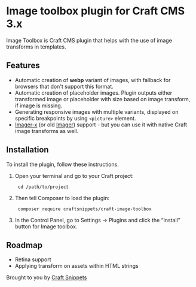 # Image toolbox plugin for Craft CMS 3.x

Image Toolbox is Craft CMS plugin that helps with the use of image transforms in templates.

## Features

* Automatic creation of **webp** variant of images, with fallback for browsers that don't support this format.
* Automatic creation of placeholder images. Plugin outputs either transformed image or placeholder with size based on image transform, if image is missing.
* Generating responsive images with multiple variants, displayed on specific breakpoints by using `<picture>` element.
* [Imager-x](https://plugins.craftcms.com/imager-x) (or old [Imager](https://plugins.craftcms.com/imager)) support - but you can use it with native Craft image transforms as well.

## Installation

To install the plugin, follow these instructions.

1. Open your terminal and go to your Craft project:

        cd /path/to/project

2. Then tell Composer to load the plugin:

        composer require craftsnippets/craft-image-toolbox

3. In the Control Panel, go to Settings → Plugins and click the “Install” button for Image toolbox.

## Roadmap

* Retina support
* Applying transform on assets within HTML strings

Brought to you by [Craft Snippets](http://craftsnippets.com)